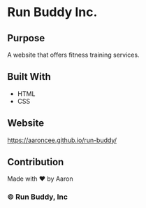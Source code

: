 # Run Buddy Inc.

## Purpose
A website that offers fitness training services.

## Built With
* HTML
* CSS

## Website
https://aaroncee.github.io/run-buddy/

## Contribution
Made with ❤️ by Aaron

### &#169; Run Buddy, Inc
